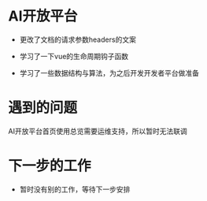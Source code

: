 <!--
 * @Author: your name
 * @Date: 2020-11-24 17:56:05
 * @LastEditTime: 2020-11-24 18:17:10
 * @LastEditors: Please set LastEditors
 * @Description: In User Settings Edit
 * @FilePath: \Front-end-Learning\simon工作汇报\20201124日报.md
-->

# AI开放平台

- 更改了文档的请求参数headers的文案

- 学习了一下vue的生命周期钩子函数

- 学习了一些数据结构与算法，为之后开发开发者平台做准备

# 遇到的问题

AI开放平台首页使用总览需要运维支持，所以暂时无法联调

# 下一步的工作

- 暂时没有别的工作，等待下一步安排
